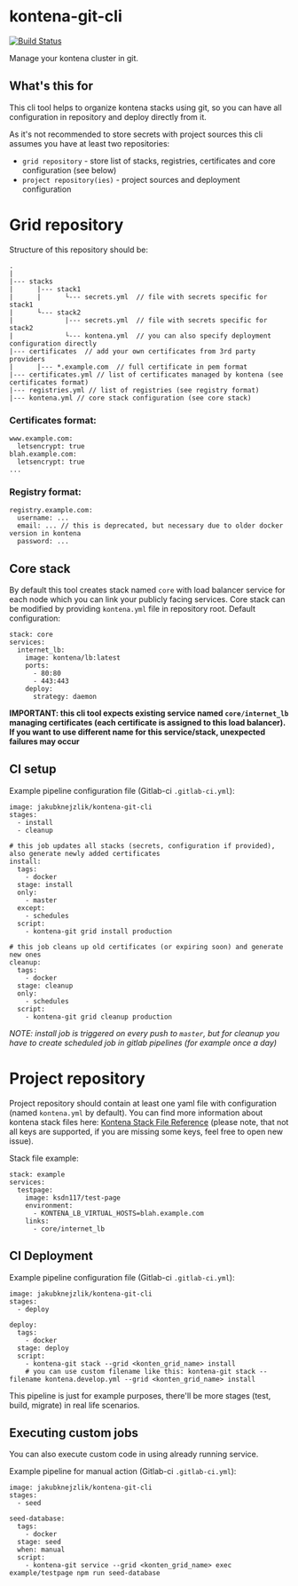# kontena-git-cli

[![Build Status](https://travis-ci.org/jakubknejzlik/kontena-git-cli.svg?branch=master)](https://travis-ci.org/jakubknejzlik/kontena-git-cli)

Manage your kontena cluster in git.

## What's this for

This cli tool helps to organize kontena stacks using git, so you can have all configuration in repository and deploy directly from it.

As it's not recommended to store secrets with project sources this cli assumes you have at least two repositories:

* `grid repository` - store list of stacks, registries, certificates and core configuration (see below)
* `project repository(ies)` - project sources and deployment configuration

# Grid repository

Structure of this repository should be:

```
.
|
|--- stacks
|      |--- stack1
|      |      └--- secrets.yml  // file with secrets specific for stack1
|      └--- stack2
|             |--- secrets.yml  // file with secrets specific for stack2
|             └--- kontena.yml  // you can also specify deployment configuration directly
|--- certificates  // add your own certificates from 3rd party providers
|      |--- *.example.com  // full certificate in pem format
|--- certificates.yml // list of certificates managed by kontena (see certificates format)
|--- registries.yml // list of registries (see registry format)
|--- kontena.yml // core stack configuration (see core stack)
```

### Certificates format:

```
www.example.com:
  letsencrypt: true
blah.example.com:
  letsencrypt: true
...
```

### Registry format:

```
registry.example.com:
  username: ...
  email: ... // this is deprecated, but necessary due to older docker version in kontena
  password: ...
```

## Core stack

By default this tool creates stack named `core` with load balancer service for each node which you can link your publicly facing services. Core stack can be modified by providing `kontena.yml` file in repository root. Default configuration:

```
stack: core
services:
  internet_lb:
    image: kontena/lb:latest
    ports:
      - 80:80
      - 443:443
    deploy:
      strategy: daemon
```

**IMPORTANT: this cli tool expects existing service named `core/internet_lb` managing certificates (each certificate is assigned to this load balancer). If you want to use different name for this service/stack, unexpected failures may occur**

## CI setup

Example pipeline configuration file (Gitlab-ci `.gitlab-ci.yml`):

```
image: jakubknejzlik/kontena-git-cli
stages:
  - install
  - cleanup

# this job updates all stacks (secrets, configuration if provided), also generate newly added certificates
install:
  tags:
    - docker
  stage: install
  only:
    - master
  except:
    - schedules
  script:
    - kontena-git grid install production

# this job cleans up old certificates (or expiring soon) and generate new ones
cleanup:
  tags:
    - docker
  stage: cleanup
  only:
    - schedules
  script:
    - kontena-git grid cleanup production
```

_NOTE: install job is triggered on every push to `master`, but for cleanup you have to create scheduled job in gitlab pipelines (for example once a day)_

# Project repository

Project repository should contain at least one yaml file with configuration (named `kontena.yml` by default). You can find more information about kontena stack files here: [Kontena Stack File Reference](https://kontena.io/docs/using-kontena/stack-file.html) (please note, that not all keys are supported, if you are missing some keys, feel free to open new issue).

Stack file example:

```
stack: example
services:
  testpage:
    image: ksdn117/test-page
    environment:
      - KONTENA_LB_VIRTUAL_HOSTS=blah.example.com
    links:
      - core/internet_lb
```

## CI Deployment

Example pipeline configuration file (Gitlab-ci `.gitlab-ci.yml`):

```
image: jakubknejzlik/kontena-git-cli
stages:
  - deploy

deploy:
  tags:
    - docker
  stage: deploy
  script:
    - kontena-git stack --grid <konten_grid_name> install
    # you can use custom filename like this: kontena-git stack --filename kontena.develop.yml --grid <konten_grid_name> install
```

This pipeline is just for example purposes, there'll be more stages (test, build, migrate) in real life scenarios.

## Executing custom jobs

You can also execute custom code in using already running service.

Example pipeline for manual action (Gitlab-ci `.gitlab-ci.yml`):

```
image: jakubknejzlik/kontena-git-cli
stages:
  - seed

seed-database:
  tags:
    - docker
  stage: seed
  when: manual
  script:
    - kontena-git service --grid <konten_grid_name> exec example/testpage npm run seed-database
```
